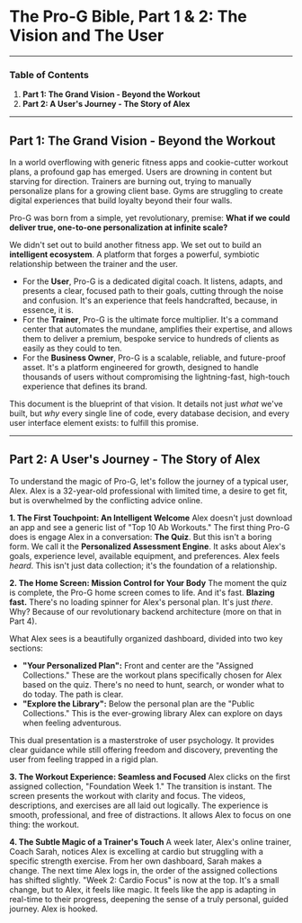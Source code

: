 # The Pro-G Bible, Part 1 & 2: The Vision and The User

---

### **Table of Contents**
1.  **Part 1: The Grand Vision - Beyond the Workout**
2.  **Part 2: A User's Journey - The Story of Alex**

---

## **Part 1: The Grand Vision - Beyond the Workout**

In a world overflowing with generic fitness apps and cookie-cutter workout plans, a profound gap has emerged. Users are drowning in content but starving for direction. Trainers are burning out, trying to manually personalize plans for a growing client base. Gyms are struggling to create digital experiences that build loyalty beyond their four walls.

Pro-G was born from a simple, yet revolutionary, premise: **What if we could deliver true, one-to-one personalization at infinite scale?**

We didn't set out to build another fitness app. We set out to build an **intelligent ecosystem**. A platform that forges a powerful, symbiotic relationship between the trainer and the user.

-   For the **User**, Pro-G is a dedicated digital coach. It listens, adapts, and presents a clear, focused path to their goals, cutting through the noise and confusion. It's an experience that feels handcrafted, because, in essence, it is.
-   For the **Trainer**, Pro-G is the ultimate force multiplier. It's a command center that automates the mundane, amplifies their expertise, and allows them to deliver a premium, bespoke service to hundreds of clients as easily as they could to ten.
-   For the **Business Owner**, Pro-G is a scalable, reliable, and future-proof asset. It's a platform engineered for growth, designed to handle thousands of users without compromising the lightning-fast, high-touch experience that defines its brand.

This document is the blueprint of that vision. It details not just *what* we've built, but *why* every single line of code, every database decision, and every user interface element exists: to fulfill this promise.

---

## **Part 2: A User's Journey - The Story of Alex**

To understand the magic of Pro-G, let's follow the journey of a typical user, Alex. Alex is a 32-year-old professional with limited time, a desire to get fit, but is overwhelmed by the conflicting advice online.

**1. The First Touchpoint: An Intelligent Welcome**
Alex doesn't just download an app and see a generic list of "Top 10 Ab Workouts." The first thing Pro-G does is engage Alex in a conversation: **The Quiz**. But this isn't a boring form. We call it the **Personalized Assessment Engine**. It asks about Alex's goals, experience level, available equipment, and preferences. Alex feels *heard*. This isn't just data collection; it's the foundation of a relationship.

**2. The Home Screen: Mission Control for Your Body**
The moment the quiz is complete, the Pro-G home screen comes to life. And it's fast. **Blazing fast.** There's no loading spinner for Alex's personal plan. It's just *there*. Why? Because of our revolutionary backend architecture (more on that in Part 4).

What Alex sees is a beautifully organized dashboard, divided into two key sections:
-   **"Your Personalized Plan":** Front and center are the "Assigned Collections." These are the workout plans specifically chosen for Alex based on the quiz. There's no need to hunt, search, or wonder what to do today. The path is clear.
-   **"Explore the Library":** Below the personal plan are the "Public Collections." This is the ever-growing library Alex can explore on days when feeling adventurous.

This dual presentation is a masterstroke of user psychology. It provides clear guidance while still offering freedom and discovery, preventing the user from feeling trapped in a rigid plan.

**3. The Workout Experience: Seamless and Focused**
Alex clicks on the first assigned collection, "Foundation Week 1." The transition is instant. The screen presents the workout with clarity and focus. The videos, descriptions, and exercises are all laid out logically. The experience is smooth, professional, and free of distractions. It allows Alex to focus on one thing: the workout.

**4. The Subtle Magic of a Trainer's Touch**
A week later, Alex's online trainer, Coach Sarah, notices Alex is excelling at cardio but struggling with a specific strength exercise. From her own dashboard, Sarah makes a change. The next time Alex logs in, the order of the assigned collections has shifted slightly. "Week 2: Cardio Focus" is now at the top. It's a small change, but to Alex, it feels like magic. It feels like the app is adapting in real-time to their progress, deepening the sense of a truly personal, guided journey. Alex is hooked. 